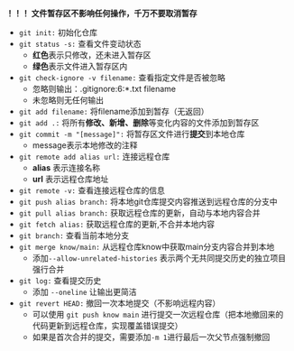 **！！！ 文件暂存区不影响任何操作，千万不要取消暂存**
- ```git init:``` 初始化仓库
- ```git status -s:```  查看文件变动状态 
  - **红色**表示只修改，还未进入暂存区
  - **绿色**表示文件进入暂存区内
- ```git check-ignore -v filename:```  查看指定文件是否被忽略 
  - 忽略则输出：.gitignore:6:*.txt      filename
  - 未忽略则无任何输出
- ```git add filename:``` 将filename添加到暂存（无返回）
- ```git add .:``` 将所有**修改、新增、删除**等变化内容的文件添加到暂存区
- ```git commit -m "[message]":``` 将暂存区文件进行**提交**到本地仓库
  - message表示本地修改的注释
- ```git remote add alias url:``` 连接远程仓库
  - **alias** 表示连接名称
  - **url** 表示远程仓库地址
- ```git remote -v:``` 查看连接远程仓库的信息
- ```git push alias branch:``` 将本地git仓库提交内容推送到远程仓库的分支中
- ```git pull alias branch:``` 获取远程仓库的更新，自动与本地内容合并
- ```git fetch alias:``` 获取远程仓库的更新,不合并本地内容
- ```git branch:``` 查看当前本地分支
- ```git merge know/main:``` 从远程仓库know中获取main分支内容合并到本地
  - 添加```--allow-unrelated-histories``` 表示两个无共同提交历史的独立项目强行合并
- ```git log:``` 查看提交历史
  - 添加 ```--oneline``` 让输出更简洁
- ```git revert HEAD:``` 撤回一次本地提交（不影响远程内容）
  - 可以使用 ```git push know main``` 进行提交一次远程仓库（把本地撤回来的代码更新到远程仓库，实现覆盖错误提交）
  - 如果是首次合并的提交，需要添加```-m 1```进行最后一次父节点强制撤回
